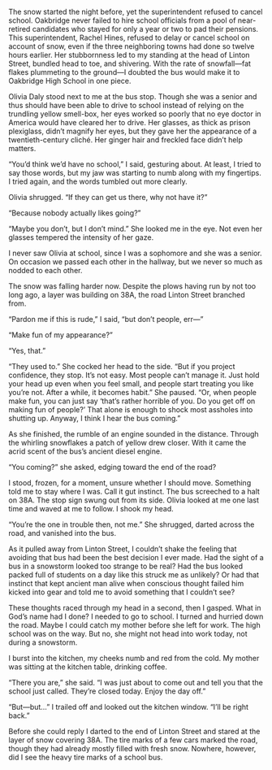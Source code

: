 The snow started the night before, yet the superintendent refused to cancel school. Oakbridge never failed to hire school officials from a pool of near-retired candidates who stayed for only a year or two to pad their pensions. This superintendent, Rachel Hines, refused to delay or cancel school on account of snow, even if the three neighboring towns had done so twelve hours earlier. Her stubbornness led to my standing at the head of Linton Street, bundled head to toe, and shivering. With the rate of snowfall—fat flakes plummeting to the ground—I doubted the bus would make it to Oakbridge High School in one piece.  
  
Olivia Daly stood next to me at the bus stop. Though she was a senior and thus should have been able to drive to school instead of relying on the trundling yellow smell-box, her eyes worked so poorly that no eye doctor in America would have cleared her to drive. Her glasses, as thick as prison plexiglass, didn’t magnify her eyes, but they gave her the appearance of a twentieth-century cliché. Her ginger hair and freckled face didn’t help matters.  
  
“You’d think we’d have no school,” I said, gesturing about. At least, I tried to say those words, but my jaw was starting to numb along with my fingertips. I tried again, and the words tumbled out more clearly.  
  
Olivia shrugged. “If they can get us there, why not have it?”  
  
“Because nobody actually likes going?”  
  
“Maybe you don’t, but I don’t mind.” She looked me in the eye. Not even her glasses tempered the intensity of her gaze.  
  
I never saw Olivia at school, since I was a sophomore and she was a senior. On occasion we passed each other in the hallway, but we never so much as nodded to each other.  
  
The snow was falling harder now. Despite the plows having run by not too long ago, a layer was building on 38A, the road Linton Street branched from.  
  
“Pardon me if this is rude,” I said, “but don’t people, err—”  
  
“Make fun of my appearance?”  
  
“Yes, that.”  
  
“They used to.” She cocked her head to the side. “But if you project confidence, they stop. It’s not easy. Most people can’t manage it. Just hold your head up even when you feel small, and people start treating you like you’re not. After a while, it becomes habit.” She paused. “Or, when people make fun, you can just say ‘that’s rather horrible of you. Do you get off on making fun of people?’ That alone is enough to shock most assholes into shutting up. Anyway, I think I hear the bus coming.”  
  
As she finished, the rumble of an engine sounded in the distance. Through the whirling snowflakes a patch of yellow drew closer. With it came the acrid scent of the bus’s ancient diesel engine.  
  
“You coming?” she asked, edging toward the end of the road?  
  
I stood, frozen, for a moment, unsure whether I should move. Something told me to stay where I was. Call it gut instinct. The bus screeched to a halt on 38A. The stop sign swung out from its side. Olivia looked at me one last time and waved at me to follow. I shook my head.  
  
“You’re the one in trouble then, not me.” She shrugged, darted across the road, and vanished into the bus.  
  
As it pulled away from Linton Street, I couldn’t shake the feeling that avoiding that bus had been the best decision I ever made. Had the sight of a bus in a snowstorm looked too strange to be real? Had the bus looked packed full of students on a day like this struck me as unlikely? Or had that instinct that kept ancient man alive when conscious thought failed him kicked into gear and told me to avoid something that I couldn’t see?  
  
These thoughts raced through my head in a second, then I gasped. What in God’s name had I done? I needed to go to school. I turned and hurried down the road. Maybe I could catch my mother before she left for work. The high school was on the way. But no, she might not head into work today, not during a snowstorm.  
  
I burst into the kitchen, my cheeks numb and red from the cold. My mother was sitting at the kitchen table, drinking coffee.  
  
“There you are,” she said. “I was just about to come out and tell you that the school just called. They’re closed today. Enjoy the day off.”  
  
“But—but…” I trailed off and looked out the kitchen window. “I’ll be right back.”  
  
Before she could reply I darted to the end of Linton Street and stared at the layer of snow covering 38A. The tire marks of a few cars marked the road, though they had already mostly filled with fresh snow. Nowhere, however, did I see the heavy tire marks of a school bus.